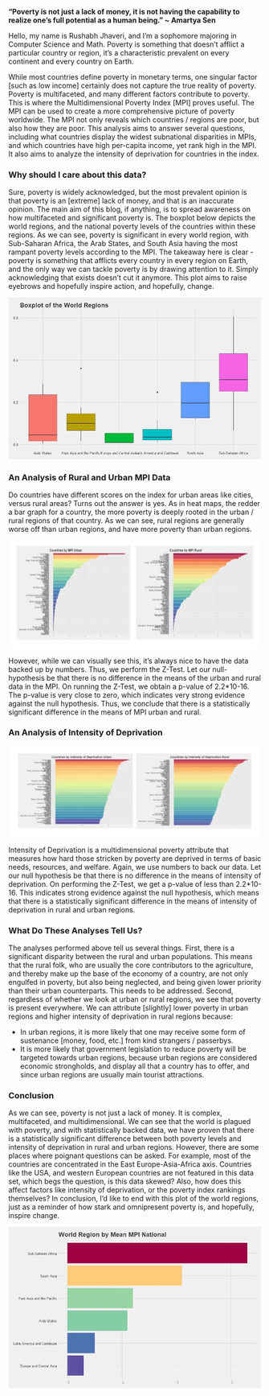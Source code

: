 
__“Poverty is not just a lack of money, it is not having the capability to realize one’s full potential as a human being.” ~ Amartya Sen__

Hello, my name is Rushabh Jhaveri, and I’m a sophomore majoring in Computer Science and Math. 
Poverty is something that doesn’t afflict a particular country or region, it’s a characteristic prevalent on every continent and every country on Earth.  

While most countries define poverty in monetary terms, one singular factor [such as low income] certainly does not capture the true reality of poverty. Poverty is multifaceted, and many different factors contribute to poverty. 
This is where the Multidimensional Poverty Index [MPI] proves useful. The MPI can be used to create a more comprehensive picture of poverty worldwide. The MPI not only reveals which countries / regions are poor, but also how they are poor. 
This analysis aims to answer several questions, including what countries display the widest subnational disparities in MPIs, and which countries have high per-capita income, yet rank high in the MPI. 
It also aims to analyze the intensity of deprivation for countries in the index.  

### Why should I care about this data? ###
Sure, poverty is widely acknowledged, but the most prevalent opinion is that poverty is an [extreme] lack of money, and that is an inaccurate opinion. 
The main aim of this blog, if anything, is to spread awareness on how multifaceted and significant poverty is. 
The boxplot below depicts the world regions, and the national poverty levels of the countries within these regions. 
As we can see, poverty is significant in every world region, with Sub-Saharan Africa, the Arab States, and South Asia having the most rampant poverty levels according to the MPI. 
The takeaway here is clear - poverty is something that afflicts every country in every region on Earth, and the only way we can tackle poverty is by drawing attention to it. 
Simply acknowledging that exists doesn’t cut it anymore. 
This plot aims to raise eyebrows and hopefully inspire action, and hopefully, change.  

![picture alt](https://github.com/rushabhjhaveri/Rutgers-Data101/blob/master/Data-Driven%20Blog/Plots/boxplotworld.jpeg) 

### An Analysis of Rural and Urban MPI Data ### 
Do countries have different scores on the index for urban areas like cities, versus rural areas? 
Turns out the answer is yes. 
As in heat maps, the redder a bar graph for a country, the more poverty is deeply rooted in the urban / rural regions of that country. 
As we can see, rural regions are generally worse off than urban regions, and have more poverty than urban regions.  

![picture alt](https://github.com/rushabhjhaveri/Rutgers-Data101/blob/master/Data-Driven%20Blog/Plots/mpiurbantabled.JPG)  

However, while we can visually see this, it’s always nice to have the data backed up by numbers. 
Thus, we perform the Z-Test. 
Let our null-hypothesis be that there is no difference in the means of the urban and rural data in the MPI. 
On running the Z-Test, we obtain a p-value of 2.2*10-16. The p-value is very close to zero, which indicates very strong evidence against the null hypothesis. 
Thus, we conclude that there is a statistically significant difference in the means of MPI urban and rural. 

### An Analysis of Intensity of Deprivation ### 
![picture alt](https://github.com/rushabhjhaveri/Rutgers-Data101/blob/master/Data-Driven%20Blog/Plots/intensitytabled.JPG) 

Intensity of Deprivation is a multidimensional poverty attribute that measures how hard those stricken by poverty are deprived in terms of basic needs, resources, and welfare. 
Again, we use numbers to back our data. 
Let our null hypothesis be that there is no difference in the means of intensity of deprivation. 
On performing the Z-Test, we get a p-value of less than 2.2*10-16. 
This indicates strong evidence against the null hypothesis, which means that there is a statistically significant difference in the means of intensity of deprivation in rural and urban regions. 

### What Do These Analyses Tell Us? ### 
The analyses performed above tell us several things. 
First, there is a significant disparity between the rural and urban populations. 
This means that the rural folk, who are usually the core contributors to the agriculture, and thereby make up the base of the economy of a country, are not only engulfed in poverty, but also being neglected, and being given lower priority than their urban counterparts. 
This needs to be addressed. 
Second, regardless of whether we look at urban or rural regions, we see that poverty is present everywhere. 
We can attribute [slightly] lower poverty in urban regions and higher intensity of deprivation in rural regions because: 
* In urban regions, it is more likely that one may receive some form of sustenance [money, food, etc.] from kind strangers / passerbys. 
* It is more likely that government legislation to reduce poverty will be targeted towards urban regions, because urban regions are considered economic strongholds, and display all that a country has to offer, and since urban regions are usually main tourist attractions. 

### Conclusion ### 
As we can see, poverty is not just a lack of money. 
It is complex, multifaceted, and multidimensional. 
We can see that the world is plagued with poverty, and with statistically backed data, we have proven that there is a statistically significant difference between both poverty levels and intensity of deprivation in rural and urban regions.
However, there are some places where poignant questions can be asked. 
For example, most of the countries are concentrated in the East Europe-Asia-Africa axis. Countries like the USA, and western European countries are not featured in this data set, which begs the question, is this data skewed? 
Also, how does this affect factors like intensity of deprivation, or the poverty index rankings themselves? 
In conclusion, I’d like to end with this plot of the world regions, just as a reminder of how stark and omnipresent poverty is, and hopefully, inspire change.  

![picture alt](https://github.com/rushabhjhaveri/Rutgers-Data101/blob/master/Data-Driven%20Blog/Plots/worldreganalysis.jpeg) 

